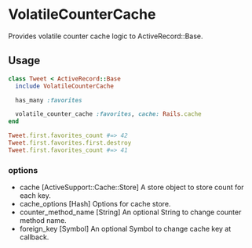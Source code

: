 # VolatileCounterCache
Provides volatile counter cache logic to ActiveRecord::Base.

## Usage
```ruby
class Tweet < ActiveRecord::Base
  include VolatileCounterCache

  has_many :favorites

  volatile_counter_cache :favorites, cache: Rails.cache
end

Tweet.first.favorites_count #=> 42
Tweet.first.favorites.first.destroy
Tweet.first.favorites_count #=> 41
```

### options
- cache [ActiveSupport::Cache::Store] A store object to store count for each key.
- cache_options [Hash] Options for cache store.
- counter_method_name [String] An optional String to change counter method name.
- foreign_key [Symbol] An optional Symbol to change cache key at callback.
